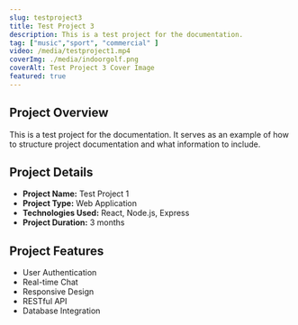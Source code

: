 ```yaml
---
slug: testproject3
title: Test Project 3
description: This is a test project for the documentation.
tag: ["music","sport", "commercial" ]
video: /media/testproject1.mp4
coverImg: ./media/indoorgolf.png
coverAlt: Test Project 3 Cover Image
featured: true
---
```

## Project Overview
This is a test project for the documentation. It serves as an example of how to structure project documentation and what information to include.

## Project Details
- **Project Name:** Test Project 1
- **Project Type:** Web Application
- **Technologies Used:** React, Node.js, Express
- **Project Duration:** 3 months

## Project Features
- User Authentication
- Real-time Chat
- Responsive Design
- RESTful API
- Database Integration
